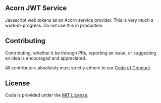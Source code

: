 ## Acorn JWT Service

Javascript web tokens as an Acorn service provider. This is very much a work-in-progress. Do not use this in production.

## Contributing

Contributing, whether it be through PRs, reporting an issue, or suggesting an idea is encouraged and appreciated.

All contributors absolutely must strictly adhere to our [Code of Conduct](https://github.com/pixelcollective/acorn-jwt/blob/master/LICENSE.md).

## License

Code is provided under the [MIT License](https://github.com/pixelcollective/acorn-jwt/blob/master/LICENSE.md).
